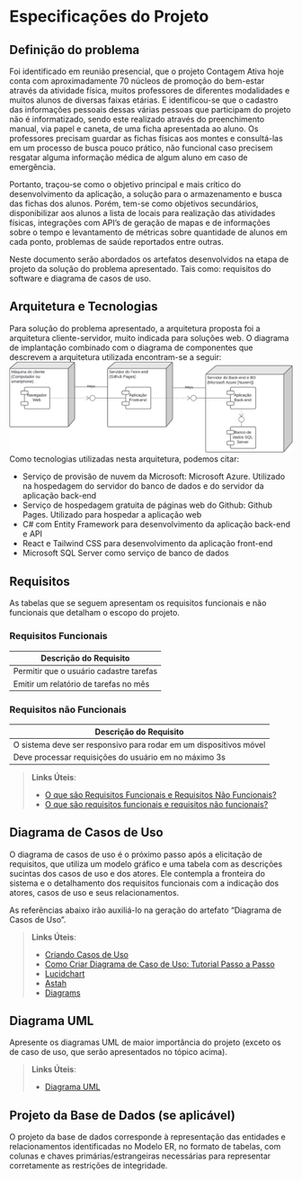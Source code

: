 # Especificações do Projeto

## Definição do problema

Foi identificado em reunião presencial, que o projeto Contagem Ativa hoje conta com aproximadamente 70 núcleos de promoção do bem-estar através da atividade física, muitos professores de diferentes modalidades e muitos alunos de diversas faixas etárias. E identificou-se que o cadastro das informações pessoais dessas várias pessoas que participam do projeto não é informatizado, sendo este realizado através do preenchimento manual, via papel e caneta, de uma ficha apresentada ao aluno. Os professores precisam guardar as fichas físicas aos montes e consultá-las em um processo de busca pouco prático, não funcional caso precisem resgatar alguma informação médica de algum aluno em caso de emergência.  

Portanto, traçou-se como o objetivo principal e mais crítico do desenvolvimento da aplicação, a solução para o armazenamento e busca das fichas dos alunos. Porém, tem-se como objetivos secundários, disponibilizar aos alunos a lista de locais para realização das atividades físicas, integrações com API’s de geração de mapas e de informações sobre o tempo e levantamento de métricas sobre quantidade de alunos em cada ponto, problemas de saúde reportados entre outras. 

Neste documento serão abordados os artefatos desenvolvidos na etapa de projeto da solução do problema apresentado. Tais como: requisitos do software e diagrama de casos de uso.

## Arquitetura e Tecnologias

Para solução do problema apresentado, a arquitetura proposta foi a arquitetura cliente-servidor, muito indicada para soluções web. O diagrama de implantação combinado com o diagrama de componentes que descrevem a arquitetura utilizada encontram-se a seguir:
![Diagrama de implantação combinado com o diagrama de componentes UML](img/Diagrama_de_implantação_Componentes.png)
Como tecnologias utilizadas nesta arquitetura, podemos citar:
* Serviço de provisão de nuvem da Microsoft: Microsoft Azure. Utilizado na hospedagem do servidor do banco de dados e do servidor da aplicação back-end
* Serviço de hospedagem gratuita de páginas web do Github: Github Pages. Utilizado para hospedar a aplicação web
* C# com Entity Framework para desenvolvimento da aplicação back-end e API
* React e Tailwind CSS para desenvolvimento da aplicação front-end
* Microsoft SQL Server como serviço de banco de dados

## Requisitos

As tabelas que se seguem apresentam os requisitos funcionais e não funcionais que detalham o escopo do projeto.

### Requisitos Funcionais

| Descrição do Requisito | 
|-----------------------------------------|
| Permitir que o usuário cadastre tarefas |
| Emitir um relatório de tarefas no mês  |

### Requisitos não Funcionais

| Descrição do Requisito |
|-------------------------|
| O sistema deve ser responsivo para rodar em um dispositivos móvel |
| Deve processar requisições do usuário em no máximo 3s |

> **Links Úteis**:
> - [O que são Requisitos Funcionais e Requisitos Não Funcionais?](https://codificar.com.br/requisitos-funcionais-nao-funcionais/)
> - [O que são requisitos funcionais e requisitos não funcionais?](https://analisederequisitos.com.br/requisitos-funcionais-e-requisitos-nao-funcionais-o-que-sao/)

## Diagrama de Casos de Uso

O diagrama de casos de uso é o próximo passo após a elicitação de requisitos, que utiliza um modelo gráfico e uma tabela com as descrições sucintas dos casos de uso e dos atores. Ele contempla a fronteira do sistema e o detalhamento dos requisitos funcionais com a indicação dos atores, casos de uso e seus relacionamentos. 

As referências abaixo irão auxiliá-lo na geração do artefato “Diagrama de Casos de Uso”.

> **Links Úteis**:
> - [Criando Casos de Uso](https://www.ibm.com/docs/pt-br/elm/6.0?topic=requirements-creating-use-cases)
> - [Como Criar Diagrama de Caso de Uso: Tutorial Passo a Passo](https://gitmind.com/pt/fazer-diagrama-de-caso-uso.html/)
> - [Lucidchart](https://www.lucidchart.com/)
> - [Astah](https://astah.net/)
> - [Diagrams](https://app.diagrams.net/)

## Diagrama UML

Apresente os diagramas UML de maior importância do projeto (exceto os de caso de uso, que serão apresentados no tópico acima).

> **Links Úteis**:
> - [Diagrama UML](https://www.lucidchart.com/pages/pt/o-que-e-uml)

## Projeto da Base de Dados (se aplicável)

O projeto da base de dados corresponde à representação das entidades e relacionamentos identificadas no Modelo ER, no formato de tabelas, com colunas e chaves primárias/estrangeiras necessárias para representar corretamente as restrições de integridade.
